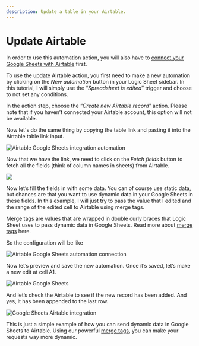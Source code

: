 ```yaml
---
description: Update a table in your Airtable.
---
```


# Update Airtable

In order to use this automation action, you will also have to [connect your Google Sheets with Airtable](../add-connections/airtable-connection.md) first.

To use the update Airtable action, you first need to make a new automation by clicking on the _New automation_ button in your Logic Sheet sidebar. In this tutorial, I will simply use the “_Spreadsheet is edited_” trigger and choose to not set any conditions.

In the action step, choose the “_Create new Airtable record_” action. Please note that if you haven’t connected your Airtable account, this option will not be available.

Now let's do the same thing by copying the table link and pasting it into the Airtable table link input.

![Airtable Google Sheets integration automation](https://static.logicsheet.co/img/site/airtable-intro/airtable-action-0.png)

Now that we have the link, we need to click on the _Fetch fields_ button to fetch all the fields (think of column names in sheets) from Airtable.

![](https://static.logicsheet.co/img/site/airtable-intro/airtable-action-2.png)

Now let’s fill the fields in with some data. You can of course use static data, but chances are that you want to use dynamic data in your Google Sheets in these fields. In this example, I will just try to pass the value that I edited and the range of the edited cell to Airtable using merge tags.&#x20;

Merge tags are values that are wrapped in double curly braces that Logic Sheet uses to pass dynamic data in Google Sheets. Read more about [merge tags](../merge-tags.md) here.

So the configuration will be like

![Airtable Google Sheets automation connection](https://static.logicsheet.co/img/site/airtable-intro/airtable-action-3.png)

Now let’s preview and save the new automation. Once it’s saved, let’s make a new edit at cell A1.

![Airtable Google Sheets](https://static.logicsheet.co/img/site/airtable-intro/airtable-action-4.png)

And let’s check the Airtable to see if the new record has been added. And yes, it has been appended to the last row.

![Google Sheets Airtable integration](https://static.logicsheet.co/img/site/airtable-intro/airtable-action-5.png)

This is just a simple example of how you can send dynamic data in Google Sheets to Airtable. Using our powerful [merge tags](https://help.logicsheet.co/automation/merge-tags), you can make your requests way more dynamic.
